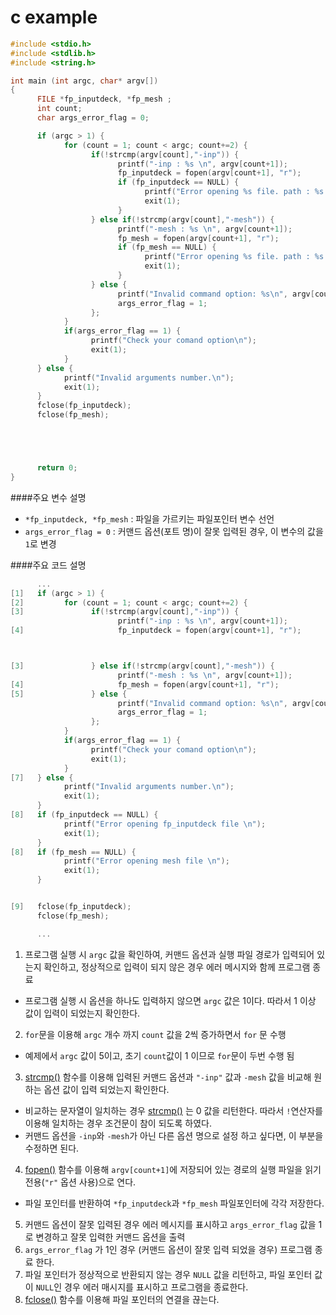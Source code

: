 # c example


```c
#include <stdio.h>
#include <stdlib.h>
#include <string.h>

int main (int argc, char* argv[])
{
      FILE *fp_inputdeck, *fp_mesh ;
      int count;
      char args_error_flag = 0;

      if (argc > 1) {
            for (count = 1; count < argc; count+=2) {
                  if(!strcmp(argv[count],"-inp")) {
                        printf("-inp : %s \n", argv[count+1]);
                        fp_inputdeck = fopen(argv[count+1], "r");
                        if (fp_inputdeck == NULL) {
                              printf("Error opening %s file. path : %s \n",argv[count], argv[count+1]);
                              exit(1);
                        }
                  } else if(!strcmp(argv[count],"-mesh")) {
                        printf("-mesh : %s \n", argv[count+1]);
                        fp_mesh = fopen(argv[count+1], "r");
                        if (fp_mesh == NULL) {
                              printf("Error opening %s file. path : %s \n",argv[count], argv[count+1]);
                              exit(1);
                        }
                  } else {
                        printf("Invalid command option: %s\n", argv[count] );
                        args_error_flag = 1;
                  };
            }
            if(args_error_flag == 1) {
                  printf("Check your comand option\n");
                  exit(1);
            }
      } else {
            printf("Invalid arguments number.\n");
            exit(1);
      }
      fclose(fp_inputdeck);
      fclose(fp_mesh);





      return 0;
}
```


####주요 변수 설명 
 - ```*fp_inputdeck, *fp_mesh``` : 파일을 가르키는 파일포인터 변수 선언
 - ```args_error_flag = 0``` : 커맨드 옵션(포트 명)이 잘못 입력된 경우, 이 변수의 값을 ```1```로 변경


####주요 코드 설명

```c
      ...
[1]   if (argc > 1) {
[2]         for (count = 1; count < argc; count+=2) {
[3]               if(!strcmp(argv[count],"-inp")) {
                        printf("-inp : %s \n", argv[count+1]);
[4]                     fp_inputdeck = fopen(argv[count+1], "r");



[3]               } else if(!strcmp(argv[count],"-mesh")) {
                        printf("-mesh : %s \n", argv[count+1]);
[4]                     fp_mesh = fopen(argv[count+1], "r");
[5]               } else {
                        printf("Invalid command option: %s\n", argv[count] );
                        args_error_flag = 1;
                  };
            }
            if(args_error_flag == 1) {
                  printf("Check your comand option\n");
                  exit(1);
            }
[7]   } else {
            printf("Invalid arguments number.\n");
            exit(1);
      }
[8]   if (fp_inputdeck == NULL) {
            printf("Error opening fp_inputdeck file \n");
            exit(1);
      }
[8]   if (fp_mesh == NULL) {
            printf("Error opening mesh file \n");
            exit(1);
      }


[9]   fclose(fp_inputdeck);
      fclose(fp_mesh);

      ...
```
1. 프로그램 실행 시 ```argc``` 값을 확인하여, 커맨드 옵션과 실행 파일 경로가 입력되어 있는지 확인하고, 정상적으로 입력이 되지 않은 경우 에러 메시지와 함께 프로그램 종료
 - 프로그램 실행 시 옵션을 하나도 입력하지 않으면 ```argc``` 값은 1이다. 따라서 1 이상 값이 입력이 되었는지 확인한다.
2. ```for```문을 이용해 ```argc``` 개수 까지 ```count``` 값을 2씩 증가하면서 ```for``` 문 수행
 -  예제에서 ```argc``` 값이 5이고, 초기 ```count```값이 1 이므로 ```for```문이 두번 수행 됨
3. [strcmp()](http://www.cplusplus.com/reference/cstring/strcmp/) 함수를 이용해 입력된 커맨드 옵션과 ```"-inp"``` 값과 ```-mesh``` 값을 비교해 원하는 옵션 값이 입력 되었는지 확인한다.
 - 비교하는 문자열이 일치하는 경우 [strcmp()](http://www.cplusplus.com/reference/cstring/strcmp/) 는 0 값을 리턴한다. 따라서 ```!```연산자를 이용해 일치하는 경우 조건문이 참이 되도록 하였다.
 - 커맨드 옵션을 ```-inp```와 ```-mesh```가 아닌 다른 옵션 명으로 설정 하고 싶다면, 이 부분을 수정하면 된다.  
4. [fopen()](http://www.cplusplus.com/reference/cstdio/fopen/?kw=fopen) 함수를 이용해 ```argv[count+1]```에 저장되어 있는 경로의 실행 파일을 읽기 전용(```"r"``` 옵션 사용)으로 연다.
 - 파일 포인터를 반환하여 ```*fp_inputdeck```과 ```*fp_mesh``` 파일포인터에 각각 저장한다.
5. 커맨드 옵션이 잘못 입력된 경우 에러 메시지를 표시하고 ```args_error_flag``` 값을 1로 변경하고 잘못 입력한 커맨드 옵션을 출력
6. ```args_error_flag``` 가 1인 경우 (커맨드 옵션이 잘못 입력 되었을 경우) 프로그램 종료 한다.
7. 파일 포인터가 정상적으로 반환되지 않는 경우 ```NULL``` 값을 리턴하고, 파일 포인터 값이 ```NULL```인 경우 에러 매시지를 표시하고 프로그램을 종료한다.
8. [fclose()](http://www.cplusplus.com/reference/cstdio/fclose/?kw=fclose) 함수를 이용해 파일 포인터의 연결을 끊는다.
